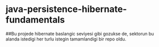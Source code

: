 # java-persistence-hibernate-fundamentals
##Bu projede hibernate baslangic seviyesi gibi gozukse de, sektorun bu alanda istedigi her turlu istegin tamamlandigi bir repo oldu. 
